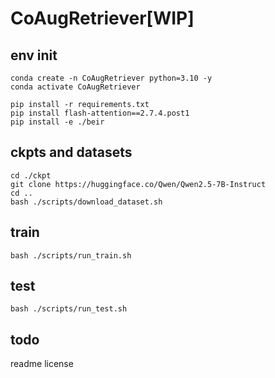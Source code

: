 # CoAugRetriever[WIP]

## env init
```
conda create -n CoAugRetriever python=3.10 -y
conda activate CoAugRetriever

pip install -r requirements.txt
pip install flash-attention==2.7.4.post1
pip install -e ./beir
```

## ckpts and datasets
```
cd ./ckpt
git clone https://huggingface.co/Qwen/Qwen2.5-7B-Instruct
cd ..
bash ./scripts/download_dataset.sh
```

## train
```
bash ./scripts/run_train.sh
```

## test
```
bash ./scripts/run_test.sh
```

## todo
readme
license
